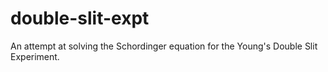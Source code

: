 # double-slit-expt
An attempt at solving the Schordinger equation for the Young's Double Slit Experiment. 
